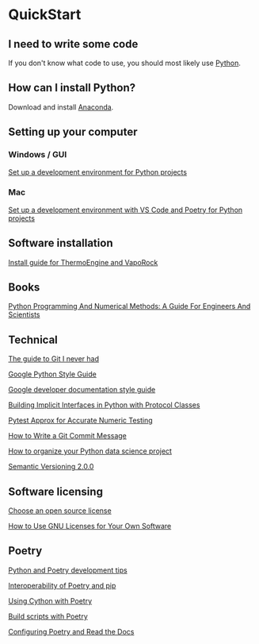 # QuickStart

## I need to write some code
If you don't know what code to use, you should most likely use [Python](https://www.python.org).

## How can I install Python?
Download and install [Anaconda](https://www.anaconda.com/download).

## Setting up your computer

### Windows / GUI

[Set up a development environment for Python projects](https://gist.github.com/djbower/c82b4a70a3c3c74ad26dc572edefdd34)

### Mac

[Set up a development environment with VS Code and Poetry for Python projects](https://gist.github.com/djbower/c66474000029730ac9f8b73b96071db3)

## Software installation

[Install guide for ThermoEngine and VapoRock](https://gist.github.com/djbower/8444f8a21cc596e32bb6d78f6be8bdb2)

## Books
[Python Programming And Numerical Methods: A Guide For Engineers And Scientists](https://pythonnumericalmethods.berkeley.edu/notebooks/Index.html)

## Technical

[The guide to Git I never had](https://medium.com/@jake.page91/the-guide-to-git-i-never-had-a89048d4703a)

[Google Python Style Guide](https://google.github.io/styleguide/pyguide.html)

[Google developer documentation style guide](https://developers.google.com/style)

[Building Implicit Interfaces in Python with Protocol Classes](https://andrewbrookins.com/technology/building-implicit-interfaces-in-python-with-protocol-classes/)

[Pytest Approx for Accurate Numeric Testing](https://pytest-with-eric.com/pytest-advanced/pytest-approx/)

[How to Write a Git Commit Message](https://cbea.ms/git-commit/)

[How to organize your Python data science project](https://gist.github.com/ericmjl/27e50331f24db3e8f957d1fe7bbbe510?permalink_comment_id=4764044)

[Semantic Versioning 2.0.0](https://semver.org)

## Software licensing

[Choose an open source license](https://choosealicense.com)

[How to Use GNU Licenses for Your Own Software](https://www.gnu.org/licenses/gpl-howto.html)

## Poetry

[Python and Poetry development tips](https://gist.github.com/djbower/c261042ed40fd615795a77630fd28e7e)

[Interoperability of Poetry and pip](https://gist.github.com/djbower/e9538e7eb5ed3deaf3c4de9dea41ebcd)

[Using Cython with Poetry](https://stackoverflow.com/questions/63679315/how-to-use-cython-with-poetry)

[Build scripts with Poetry](https://github.com/python-poetry/poetry/issues/2740)

[Configuring Poetry and Read the Docs](https://stackoverflow.com/questions/64697264/genindex-and-modindex-footer-links-dont-work-in-readthedocs-io/64700797#64700797)
